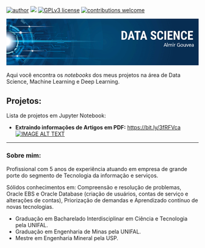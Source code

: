 [![author](https://img.shields.io/badge/author-almirgouvea-red.svg)](https://www.linkedin.com/in/almirgouvea) [![](https://img.shields.io/badge/python-3.7+-blue.svg)](https://www.python.org/downloads/release/python-365/) [![GPLv3 license](https://img.shields.io/badge/License-GPLv3-blue.svg)](http://perso.crans.org/besson/LICENSE.html) [![contributions welcome](https://img.shields.io/badge/contributions-welcome-brightgreen.svg?style=flat)](https://github.com/carlosfab/data_science/issues)

<p align="center">
  <img src="banner.png" >
</p>

Aqui você encontra os *notebooks* dos meus projetos na área de Data Science, Machine Learning e Deep Learning.

## Projetos:
Lista de projetos em Jupyter Notebook:

* **Extraindo informações de Artigos em PDF:** https://bit.ly/3fRFVca
[![IMAGE ALT TEXT](http://img.youtube.com/vi/h1k5au2DdGc/0.jpg)](https://www.youtube.com/watch?v=h1k5au2DdGc "Extraindo informações de Artigos em PDF")


---

### Sobre mim:

Profissional com 5 anos de experiência atuando em empresa de grande porte do segmento de Tecnologia da informação e serviços.

Sólidos conhecimentos em: Compreensão e resolução de problemas, Oracle EBS e Oracle Database (criação de usuários, contas de serviço e alterações de contas), Priorização de demandas e Aprendizado contínuo de novas tecnologias.

* Graduação em Bacharelado Interdisciplinar em Ciência e Tecnologia pela UNIFAL.
* Graduação em Engenharia de Minas pela UNIFAL.
* Mestre em Engenharia Mineral pela USP.



